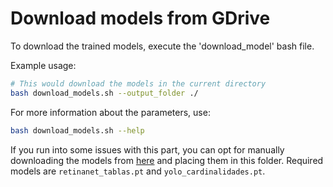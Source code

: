 # Download models from GDrive

To download the trained models, execute the 'download_model' bash file.

Example usage:
```sh
# This would download the models in the current directory
bash download_models.sh --output_folder ./
```

For more information about the parameters, use:
```sh
bash download_models.sh --help
```

If you run into some issues with this part, you can opt for manually downloading the models from [here](https://drive.google.com/drive/u/0/folders/1Sn0GfpVJukFNLkc0cKZAEUPlV2DQlR9J) and placing them in this folder.
Required models are ```retinanet_tablas.pt``` and ```yolo_cardinalidades.pt```.